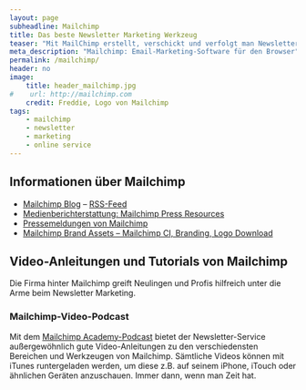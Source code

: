 ```yaml
---
layout: page
subheadline: Mailchimp
title: Das beste Newsletter Marketing Werkzeug
teaser: "Mit MailChimp erstellt, verschickt und verfolgt man Newsletter-Emails. Nach dem Versand der Emails hilft Mailchimp beim Tracking der Newsletter-Emails und bietet zahlreiche Anbindungsmöglichkeiten an sozialen Medien und wertet Informationen dieser Kanäle für den Benutzer aus."
meta_description: "Mailchimp: Email-Marketing-Software für den Browser"
permalink: /mailchimp/
header: no
image:
    title: header_mailchimp.jpg
#    url: http://mailchimp.com
    credit: Freddie, Logo von Mailchimp
tags:
    - mailchimp
    - newsletter
    - marketing
    - online service
---
```

## Informationen über Mailchimp

- [Mailchimp Blog](http://blog.mailchimp.com/) – [RSS-Feed](http://blog.mailchimp.com/feed/)
- [Medienberichterstattung: Mailchimp Press Resources](http://mailchimp.com/about/press-resources/)
- [Pressemeldungen von Mailchimp](http://mailchimp.com/about/press-releases/)
- [Mailchimp Brand Assets – Mailchimp CI, Branding, Logo Download](http://mailchimp.com/about/brand-assets/)



## Video-Anleitungen und Tutorials von Mailchimp

Die Firma hinter Mailchimp greift Neulingen und Profis hilfreich unter die Arme beim Newsletter Marketing.


### Mailchimp-Video-Podcast

Mit dem [Mailchimp Academy-Podcast][1] bietet der Newsletter-Service
außergewöhnlich gute Video-Anleitungen zu den verschiedensten Bereichen
und Werkzeugen von Mailchimp. Sämtliche Videos können mit iTunes
runtergeladen werden, um diese z.B. auf seinem iPhone, iTouch oder
ähnlichen Geräten anzuschauen. Immer dann, wenn man Zeit hat.




 [1]: http://itunes.apple.com/podcast/mailchimp-academy/id306802337
  
